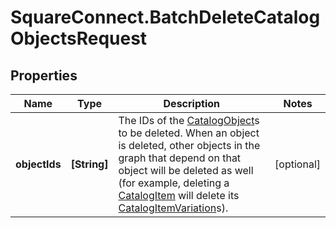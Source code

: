 # SquareConnect.BatchDeleteCatalogObjectsRequest

## Properties
Name | Type | Description | Notes
------------ | ------------- | ------------- | -------------
**objectIds** | **[String]** | The IDs of the [CatalogObject](#type-catalogobject)s to be deleted. When an object is deleted, other objects in the graph that depend on that object will be deleted as well (for example, deleting a [CatalogItem](#type-catalogitem) will delete its [CatalogItemVariation](#type-catalogitemvariation)s). | [optional] 


